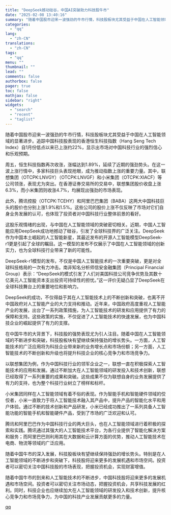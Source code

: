 ```yaml
---
title: "DeepSeek撼动硅谷，中国AI突破助力科技股牛市"
date: "2025-02-08 13:40:16"
summary: "随着中国股市迎来一波强劲的牛市行情，科技股板块尤其受益于中国在人工智能领域的显著进步。追踪中国科技股..."
categories:
  - "qq"
lang:
  - "zh-CN"
translations:
  - "zh-CN"
tags:
  - "qq"
menu: ""
thumbnail: ""
lead: ""
comments: false
authorbox: false
pager: true
toc: false
mathjax: false
sidebar: "right"
widgets:
  - "search"
  - "recent"
  - "taglist"
---
```


随着中国股市迎来一波强劲的牛市行情，科技股板块尤其受益于中国在人工智能领域的显著进步。追踪中国科技股表现的香港恒生科技指数（Hang Seng Tech Index）自1月份低点以来已上涨约22%，显示出市场对中国科技行业的强烈信心和乐观预期。

周五，恒生科技指数再次收涨，涨幅达到1.89%，延续了近期的强劲势头。在这一波上涨行情中，多家科技巨头表现抢眼，成为推动指数上涨的重要力量。其中，联想集团（OTCPK:LNVGY）（OTCPK:LNVGF）和小米集团（OTCPK:XIACF）等公司领涨，表现尤为突出。在香港证券交易所的交易中，联想集团股价收盘上涨6.3%，而小米集团则收涨4.7%，均展现出强劲的市场表现。

此外，腾讯控股（OTCPK:TCEHY）和阿里巴巴集团（BABA）这两大中国科技巨头的股价也分别上涨1.9%和1.5%。这些公司的股价上涨不仅反映了市场对它们自身业务发展的认可，也体现了投资者对中国科技行业整体前景的看好。

这股乐观情绪的出现，与中国在人工智能领域的突破密切相关。近期，中国人工智能应用DeepSeek成功地撼动了硅谷，引发了全球科技界的广泛关注。DeepSeek作为中国本土崛起的人工智能新星，其最近发布的开源人工智能模型DeepSeek-r1更是引起了全球的瞩目。这一模型的发布不仅展示了中国在人工智能领域的创新实力，也为全球科技行业带来了新的可能性。

DeepSeek-r1模型的发布，不仅是中国人工智能技术的一次重要突破，更是对全球科技格局的一次有力冲击。南非知名分析师信安金融集团（Principal Financial Group）表示：“DeepSeek的模式引发了人们对美国科技公司竞争优势及其数十亿美元人工智能资本支出投资可持续性的担忧。”这一评价无疑凸显了DeepSeek在全球科技舞台上的重要地位和影响力。

DeepSeek的成功，不仅得益于其在人工智能技术上的不断创新和突破，也离不开中国政府对人工智能产业的大力支持和推动。近年来，中国政府高度重视人工智能产业的发展，出台了一系列政策措施，为人工智能技术的研发和应用提供了有力的保障和支持。这些政策的实施，不仅促进了人工智能技术的快速发展，也为中国科技企业的崛起提供了有力的支撑。

在中国牛市的大背景下，科技股的强势表现尤为引人注目。随着中国在人工智能领域的不断进步和突破，科技股板块有望继续保持强劲的增长势头。一方面，人工智能技术的广泛应用将为科技企业带来新的业务增长点和市场份额；另一方面，人工智能技术的不断创新和升级也将提升科技企业的核心竞争力和市场竞争力。

以联想集团为例，作为中国科技行业的领军企业之一，联想一直在积极探索人工智能技术的应用和发展。通过不断加大在人工智能领域的研发投入和技术创新，联想已经取得了一系列重要的成果和突破。这些成果不仅为联想自身的业务发展提供了有力的支持，也为整个科技行业树立了榜样和标杆。

小米集团同样在人工智能领域有着不俗的表现。作为智能手机和智能硬件领域的佼佼者，小米一直致力于将人工智能技术融入其产品中，提升产品的智能化水平和用户体验。通过不断的技术创新和产品研发，小米已经成功推出了一系列具备人工智能功能的智能手机和智能硬件产品，受到了市场的广泛欢迎和认可。

腾讯和阿里巴巴作为中国科技行业的两大巨头，也在人工智能领域进行着积极的探索和实践。腾讯通过其强大的人工智能技术平台，为各行业提供了智能化解决方案和服务；而阿里巴巴则利用其在大数据和云计算方面的优势，推动人工智能技术在电商、物流等领域的广泛应用。

随着中国牛市的深入发展，科技股板块有望继续保持强劲的增长势头。特别是在人工智能领域的不断进步和突破下，科技股将迎来更多的发展机遇和市场空间。投资者可以密切关注中国科技股的市场表现，把握投资机会，实现财富增值。

随着中国牛市的到来和人工智能技术的不断进步，中国科技股将迎来更多的发展机遇和市场空间。投资者可以密切关注市场动态，把握投资机会，共享科技发展的红利。同时，科技企业也应继续加大在人工智能领域的研发投入和技术创新，提升核心竞争力和市场竞争力，为中国的科技产业发展贡献更多的力量。

[qq](https://new.qq.com/rain/a/20250208A04BAP00)
